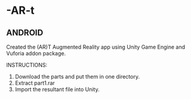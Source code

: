 # -AR-t

## ANDROID

Created the (AR)T Augmented Reality app using Unity Game Engine and Vuforia addon package.
 
INSTRUCTIONS:
1. Download the parts and put them in one directory. 
2. Extract part1.rar
3. Import the resultant file into Unity.
